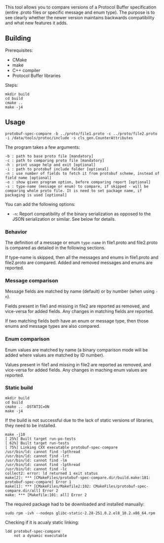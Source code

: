 This tool allows you to compare versions of a Protocol Buffer specification
(entire .proto files or specific message and enum type).
The purpose is to see clearly whether the newer version maintains backwards compatibility and what new features it adds.

## Building

Prerequisites:

- CMake
- make
- C++ compiler
- Protocol Buffer libraries

Steps:

    mkdir build
    cd build
    cmake ..
    make -j4

## Usage

    protobuf-spec-compare -b ../proto/file1.proto -c ../proto/file2.proto -i /data/tools/protoc/include -s cls_gen.CounterAttributes

The program takes a few arguments:

    -b : path to base proto file [mandatory]
    -c : path to comparing proto file [mandatory]
    -h : print usage help and exit [optional]
    -i : path to protobuf include folder [optional]
    -n : use number of fields to fetch it from protobuf scheme, instead of field name [optional]
    -o : show given program option, before comparing report [optional]
    -s : type-name (message or enum) to compare, if skipped - will be comparing whole proto file. It is need to set package name, if packaging is used [optional]


You can add the following options:

- `-n`: Report compatibility of the binary serialization as opposed to the JSON serialization or similar. See below for details.

### Behavior

The definition of a message or enum `type-name` in file1.proto and file2.proto is compared as detailed in the following sections.

If type-name is skipped, then all the messages and enums in file1.proto and file2.proto are compared.
Added and removed messages and enums are reported.

### Message comparison

Message fields are matched by name (default) or by number (when using `-n`).

Fields present in file1 and missing in file2 are reported as removed, and vice-versa for added fields.
Any changes in matching fields are reported.

If two matching fields both have an enum or message type, then those enums and message types are also compared.

### Enum comparison

Enum values are matched by name (a binary comparison mode will be added where values are matched by ID number).

Values present in file1 and missing in file2 are reported as removed, and vice-versa for added fields.
Any changes in maching enum values are reported.


### Static build
    mkdir build
    cd build
    cmake .. -DSTATIC=ON
    make -j4

If the build is not successful due to the lack of static versions of libraries, they need to be installed. 

    make -j10
    [ 25%] Built target run-po-tests
    [ 62%] Built target run-tests
    [ 75%] Linking CXX executable protobuf-spec-compare
    /usr/bin/ld: cannot find -lpthread
    /usr/bin/ld: cannot find -lrt
    /usr/bin/ld: cannot find -lm
    /usr/bin/ld: cannot find -lpthread
    /usr/bin/ld: cannot find -lc
    collect2: error: ld returned 1 exit status
    make[2]: *** [CMakeFiles/protobuf-spec-compare.dir/build.make:181: protobuf-spec-compare] Error 1
    make[1]: *** [CMakeFiles/Makefile2:102: CMakeFiles/protobuf-spec-compare.dir/all] Error 2
    make: *** [Makefile:101: all] Error 2


The required package had to be downloaded and installed manually:

    sudo rpm -ivh --nodeps glibc-static-2.28-251.0.2.el8_10.2.x86_64.rpm

Checking if it is acualy static linking:

    ldd protobuf-spec-compare
        not a dynamic executable

